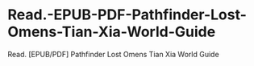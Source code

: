 # Read.-EPUB-PDF-Pathfinder-Lost-Omens-Tian-Xia-World-Guide
Read. [EPUB/PDF] Pathfinder Lost Omens Tian Xia World Guide

